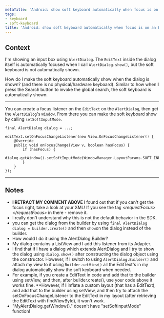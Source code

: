 ```yaml
---
metaTitle: 'Android: show soft keyboard automatically when focus is on an EditText'
tags:
- keyboard
- soft-keyboard
title: 'Android: show soft keyboard automatically when focus is on an EditText'
---
```


## Context

I'm showing an input box using `AlertDialog`. The `EditText` inside the dialog itself is automatically focused when I call `AlertDialog.show()`, but the soft keyboard is not automatically shown.


How do I make the soft keyboard automatically show when the dialog is shown? (and there is no physical/hardware keyboard). Similar to how when I press the Search button to invoke the global search, the soft keyboard is automatically shown.



---

You can create a focus listener on the `EditText` on the `AlertDialog`, then get the `AlertDialog`'s `Window`. From there you can make the soft keyboard show by calling `setSoftInputMode`.



```
final AlertDialog dialog = ...;

editText.setOnFocusChangeListener(new View.OnFocusChangeListener() {
    @Override
    public void onFocusChange(View v, boolean hasFocus) {
        if (hasFocus) {
            dialog.getWindow().setSoftInputMode(WindowManager.LayoutParams.SOFT_INPUT_STATE_ALWAYS_VISIBLE);
        }
    }
});

```


---

## Notes

- **I RETRACT MY COMMENT ABOVE** I found out that if you can't get the focus right, take a look at your XML! If you see the tag *&lt;requestFocus&gt;&lt;/requestFocus&gt;* in there - remove it.
- I really don't understand why this is not the default behavior in the SDK.
-  you can get the dialog from the builder by using `final AlertDialog dialog = builder.create()` and then `show`on the dialog instead of the builder.
- How would I do it using the AlertDialog.Builder?
- My dialog contains a ListView and I add this listener from its Adapter.
- I find that if I have a dialog which extends AlertDialog and I try to show the dialog using `dialog.show()` after constructing the dialog object using the constructor. However, if I switch to using `AlertDialog.Builder()` and attach my view to it using `Builder.setView()` all the EditText's in my dialog automatically show the soft keyboard when needed.
- For example, if you create a EditText in code and add that to the builder using setView, and then, after builder.create(), use your code above it works fine. **However, if I inflate a custom layout (that has a EditText), and add that to the builder using setView, and then try to attach the setOnFocusChangeListener to the EditText in my layout (after retrieving the EditText with findViewById), it won't work.
- "MyAlertDialog.getWindow()." doesn't have "setSoftInputMode" function!
